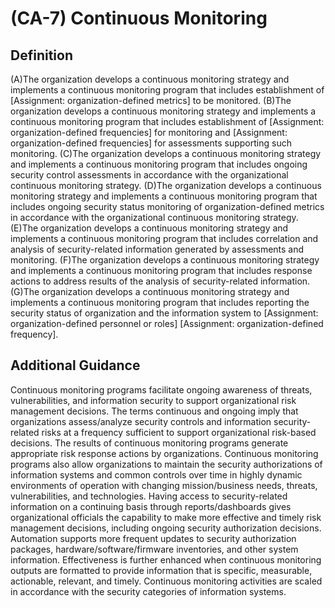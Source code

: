 
# (CA-7) Continuous Monitoring

## Definition

(A)The organization develops a continuous monitoring strategy and implements a continuous monitoring program that includes establishment of [Assignment: organization-defined metrics] to be monitored.
(B)The organization develops a continuous monitoring strategy and implements a continuous monitoring program that includes establishment of [Assignment: organization-defined frequencies] for monitoring and [Assignment: organization-defined frequencies] for assessments supporting such monitoring.
(C)The organization develops a continuous monitoring strategy and implements a continuous monitoring program that includes ongoing security control assessments in accordance with the organizational continuous monitoring strategy.
(D)The organization develops a continuous monitoring strategy and implements a continuous monitoring program that includes ongoing security status monitoring of organization-defined metrics in accordance with the organizational continuous monitoring strategy.
(E)The organization develops a continuous monitoring strategy and implements a continuous monitoring program that includes correlation and analysis of security-related information generated by assessments and monitoring.
(F)The organization develops a continuous monitoring strategy and implements a continuous monitoring program that includes response actions to address results of the analysis of security-related information.
(G)The organization develops a continuous monitoring strategy and implements a continuous monitoring program that includes reporting the security status of organization and the information system to [Assignment: organization-defined personnel or roles] [Assignment: organization-defined frequency].

## Additional Guidance

Continuous monitoring programs facilitate ongoing awareness of threats, vulnerabilities, and information security to support organizational risk management decisions. The terms continuous and ongoing imply that organizations assess/analyze security controls and information security-related risks at a frequency sufficient to support organizational risk-based decisions. The results of continuous monitoring programs generate appropriate risk response actions by organizations. Continuous monitoring programs also allow organizations to maintain the security authorizations of information systems and common controls over time in highly dynamic environments of operation with changing mission/business needs, threats, vulnerabilities, and technologies. Having access to security-related information on a continuing basis through reports/dashboards gives organizational officials the capability to make more effective and timely risk management decisions, including ongoing security authorization decisions. Automation supports more frequent updates to security authorization packages, hardware/software/firmware inventories, and other system information. Effectiveness is further enhanced when continuous monitoring outputs are formatted to provide information that is specific, measurable, actionable, relevant, and timely. Continuous monitoring activities are scaled in accordance with the security categories of information systems.
